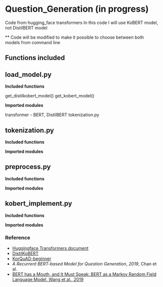 # Question_Generation (in progress)
Code from hugging_face transformers 
In this code I will use KoBERT model, not DistilBERT model 

** Code will be modified to make it possible to choose between both models from command line

## Functions included

## load_model.py

**Included functions**

get_distilkobert_model()
get_kobert_model() 

**Imported modules**

transformer - BERT, DistilBERT
tokenization.py

## tokenization.py

**Included functions**

**Imported modules**

## preprocess.py

**Included functions**

**Imported modules**

## kobert_implement.py

**Included functions**

**Imported modules**


### Reference
- [Huggingface Transformers document]("https://huggingface.co/transformers/model_doc/bert.html#transformers.BertModel")
- [DistilKoBERT]("https://github.com/monologg/DistilKoBERT/tree/b9838f4d0fd1a73204dabf20e1bd4cc560ad9555")
- [KorQuAD-beginner]("https://github.com/graykode/KorQuAD-beginner")
- *A Recurrent BERT-based Model for Question Generation*, *2019*, Chan et al.
- [BERT has a Mouth, and It Must Speak: BERT as a Markov Random Field Language Model, Wang et al., 2019]("https://arxiv.org/abs/1902.04094") 
